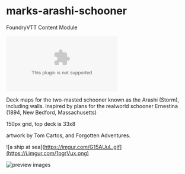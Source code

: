# marks-arashi-schooner
FoundryVTT Content Module

![the latest version zip](https://img.shields.io/github/downloads/MarkPearce/marks-arashi-schooner/latest/marks-arashi-schooner.zip)

Deck maps for the two-masted schooner known as the Arashi (Storm), including walls.
Inspired by plans for the realworld schooner Ernestina (1894, New Bedford, Massachusetts)

150px grid, top deck is 33x8 

artwork by Tom Cartos, and Forgotten Adventures. 

![a ship at sea](https://imgur.com/G15AUuL.gif](https://i.imgur.com/1pgrVux.png)


![preview images](https://i.imgur.com/mxQhdCQ.png)

